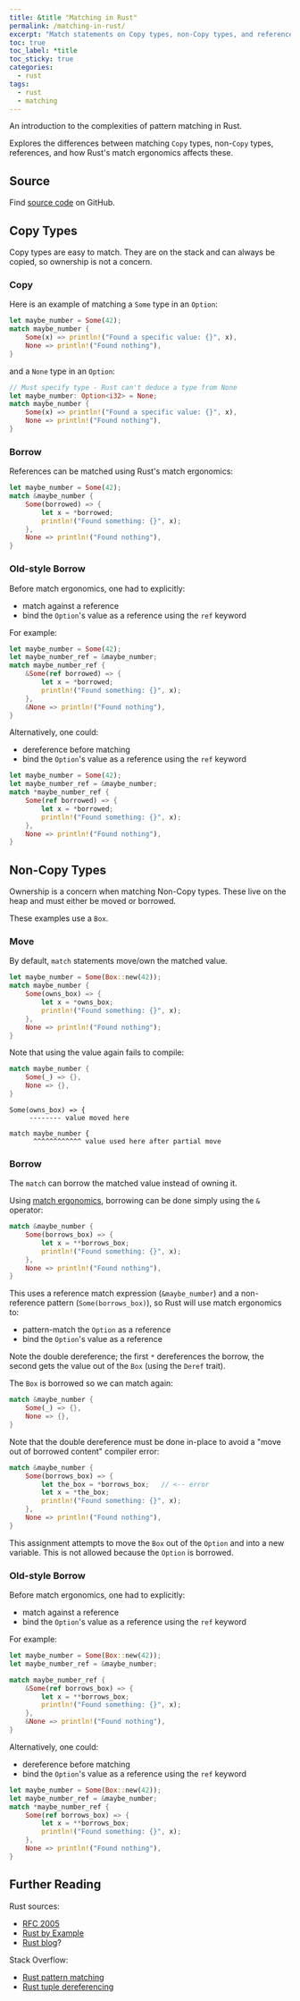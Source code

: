 ```yaml
---
title: &title "Matching in Rust"
permalink: /matching-in-rust/
excerpt: "Match statements on Copy types, non-Copy types, and references to both"
toc: true
toc_label: *title
toc_sticky: true
categories:
  - rust
tags:
  - rust
  - matching
---
```


An introduction to the complexities of pattern matching in Rust.

Explores the differences between matching `Copy` types, non-`Copy` types,
references, and how Rust's match ergonomics affects these.


## Source

Find [source code](https://github.com/KevinWMatthews/rust-pattern-matching) on GitHub.


## Copy Types

Copy types are easy to match.
They are on the stack and can always be copied, so ownership is not a concern.


### Copy

Here is an example of matching a `Some` type in an `Option`:

```rust
let maybe_number = Some(42);
match maybe_number {
    Some(x) => println!("Found a specific value: {}", x),
    None => println!("Found nothing"),
}
```

and a `None` type in an `Option`:

```rust
// Must specify type - Rust can't deduce a type from None
let maybe_number: Option<i32> = None;
match maybe_number {
    Some(x) => println!("Found a specific value: {}", x),
    None => println!("Found nothing"),
}
```


### Borrow

References can be matched using Rust's match ergonomics:

```rust
let maybe_number = Some(42);
match &maybe_number {
    Some(borrowed) => {
        let x = *borrowed;
        println!("Found something: {}", x);
    },
    None => println!("Found nothing"),
}
```


### Old-style Borrow

Before match ergonomics, one had to explicitly:

  * match against a reference
  * bind the `Option`'s value as a reference using the `ref` keyword

For example:

```rust
let maybe_number = Some(42);
let maybe_number_ref = &maybe_number;
match maybe_number_ref {
    &Some(ref borrowed) => {
        let x = *borrowed;
        println!("Found something: {}", x);
    },
    &None => println!("Found nothing"),
}
```

Alternatively, one could:

  * dereference before matching
  * bind the `Option`'s value as a reference using the `ref` keyword

```rust
let maybe_number = Some(42);
let maybe_number_ref = &maybe_number;
match *maybe_number_ref {
    Some(ref borrowed) => {
        let x = *borrowed;
        println!("Found something: {}", x);
    },
    None => println!("Found nothing"),
}
```


## Non-Copy Types

Ownership is a concern when matching Non-Copy types.
These live on the heap and must either be moved or borrowed.

These examples use a `Box`.


### Move

By default, `match` statements move/own the matched value.

```rust
let maybe_number = Some(Box::new(42));
match maybe_number {
    Some(owns_box) => {
        let x = *owns_box;
        println!("Found something: {}", x);
    },
    None => println!("Found nothing");
}
```

Note that using the value again fails to compile:

```rust
match maybe_number {
    Some(_) => {},
    None => {},
}
```

```
Some(owns_box) => {
     -------- value moved here

match maybe_number {
      ^^^^^^^^^^^^ value used here after partial move
```


### Borrow

The `match` can borrow the matched value instead of owning it.

Using [match ergonomics](https://github.com/rust-lang/rfcs/blob/master/text/2005-match-ergonomics.md),
borrowing can be done simply using the `&` operator:

```rust
match &maybe_number {
    Some(borrows_box) => {
        let x = **borrows_box;
        println!("Found something: {}", x);
    },
    None => println!("Found nothing"),
}
```

This uses a reference match expression (`&maybe_number`) and a non-reference pattern (`Some(borrows_box)`),
so Rust will use match ergonomics to:

  * pattern-match the `Option` as a reference
  * bind the `Option`'s value as a reference

Note the double dereference; the first `*` dereferences the borrow,
the second gets the value out of the `Box` (using the `Deref` trait).

The `Box` is borrowed so we can match again:

```rust
match &maybe_number {
    Some(_) => {},
    None => {},
}
```

Note that the double dereference must be done in-place to avoid a "move out of borrowed content" compiler error:

```rust
match &maybe_number {
    Some(borrows_box) => {
        let the_box = *borrows_box;   // <-- error
        let x = *the_box;
        println!("Found something: {}", x);
    },
    None => println!("Found nothing"),
}
```

This assignment attempts to move the `Box` out of the `Option` and into a new variable.
This is not allowed because the `Option` is borrowed.


### Old-style Borrow

Before match ergonomics, one had to explicitly:

  * match against a reference
  * bind the `Option`'s value as a reference using the `ref` keyword

For example:

```rust
let maybe_number = Some(Box::new(42));
let maybe_number_ref = &maybe_number;

match maybe_number_ref {
    &Some(ref borrows_box) => {
        let x = **borrows_box;
        println!("Found something: {}", x);
    },
    &None => println!("Found nothing"),
}
```

Alternatively, one could:

  * dereference before matching
  * bind the `Option`'s value as a reference using the `ref` keyword

```rust
let maybe_number = Some(Box::new(42));
let maybe_number_ref = &maybe_number;
match *maybe_number_ref {
    Some(ref borrows_box) => {
        let x = **borrows_box;
        println!("Found something: {}", x);
    },
    None => println!("Found nothing"),
}
```


## Further Reading

Rust sources:

  * [RFC 2005](https://github.com/rust-lang/rfcs/blob/master/text/2005-match-ergonomics.md)
  * [Rust by Example](https://doc.rust-lang.org/rust-by-example/flow_control/match.html)
  * [Rust blog](https://blog.rust-lang.org/2017/03/02/lang-ergonomics.html)?

Stack Overflow:

  * [Rust pattern matching](https://stackoverflow.com/questions/56511328/how-does-rust-pattern-matching-determine-if-the-bound-variable-will-be-a-referen)
  * [Rust tuple dereferencing](https://stackoverflow.com/questions/57128842/how-are-tuples-destructured-into-references/57128935#57128935)
